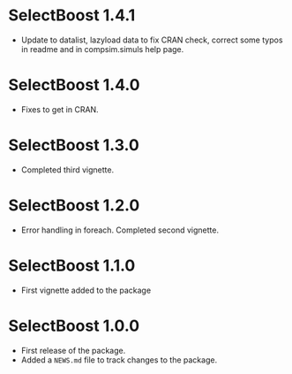 # SelectBoost 1.4.1

* Update to datalist, lazyload data to fix CRAN check, correct some typos in readme and in compsim.simuls help page.

# SelectBoost 1.4.0

* Fixes to get in CRAN.

# SelectBoost 1.3.0

* Completed third vignette.

# SelectBoost 1.2.0

* Error handling in foreach. Completed second vignette.

# SelectBoost 1.1.0

* First vignette added to the package

# SelectBoost 1.0.0

* First release of the package.
* Added a `NEWS.md` file to track changes to the package.
